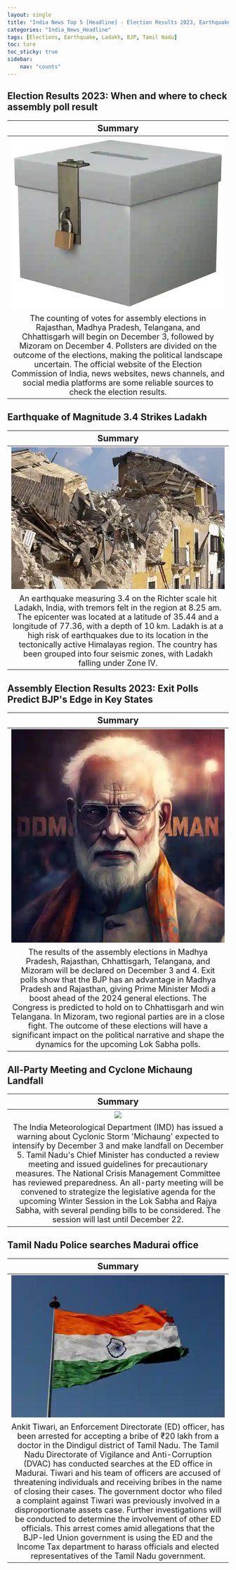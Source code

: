 ```yaml
---
layout: single
title: "India News Top 5 [Headline] - Election Results 2023, Earthquake of Magnitude 3.4 Strikes Ladakh"
categories: "India_News_Headline"
tags: [Elections, Earthquake, Ladakh, BJP, Tamil Nadu]
toc: ture
toc_sticky: true
sidebar:
    nav: "counts"
---
```


<style>
table th:first-of-type {
    width: 100%;
    font-size: 20px;
}
table td:nth-of-type(1) {
    width: 100%;
    font-size: 18px;
}
</style>

## Election Results 2023: When and where to check assembly poll result

Summary | 
:---:|
![](/assets/images/2023-12-02-India_News_Headline_231202_1-1.webp) |
The counting of votes for assembly elections in Rajasthan, Madhya Pradesh, Telangana, and Chhattisgarh will begin on December 3, followed by Mizoram on December 4. Pollsters are divided on the outcome of the elections, making the political landscape uncertain. The official website of the Election Commission of India, news websites, news channels, and social media platforms are some reliable sources to check the election results. |

## Earthquake of Magnitude 3.4 Strikes Ladakh

Summary | 
:---:|
![](/assets/images/2023-12-02-India_News_Headline_231202_1-2.webp) |
An earthquake measuring 3.4 on the Richter scale hit Ladakh, India, with tremors felt in the region at 8.25 am. The epicenter was located at a latitude of 35.44 and a longitude of 77.36, with a depth of 10 km. Ladakh is at a high risk of earthquakes due to its location in the tectonically active Himalayas region. The country has been grouped into four seismic zones, with Ladakh falling under Zone IV. |

## Assembly Election Results 2023: Exit Polls Predict BJP's Edge in Key States

Summary | 
:---:|
![](/assets/images/2023-12-02-India_News_Headline_231202_1-3.webp) |
The results of the assembly elections in Madhya Pradesh, Rajasthan, Chhattisgarh, Telangana, and Mizoram will be declared on December 3 and 4. Exit polls show that the BJP has an advantage in Madhya Pradesh and Rajasthan, giving Prime Minister Modi a boost ahead of the 2024 general elections. The Congress is predicted to hold on to Chhattisgarh and win Telangana. In Mizoram, two regional parties are in a close fight. The outcome of these elections will have a significant impact on the political narrative and shape the dynamics for the upcoming Lok Sabha polls. |

## All-Party Meeting and Cyclone Michaung Landfall

Summary | 
:---:|
![](/assets/images/2023-12-02-India_News_Headline_231130_1-4.webp) |
The India Meteorological Department (IMD) has issued a warning about Cyclonic Storm 'Michaung' expected to intensify by December 3 and make landfall on December 5. Tamil Nadu's Chief Minister has conducted a review meeting and issued guidelines for precautionary measures. The National Crisis Management Committee has reviewed preparedness. An all-party meeting will be convened to strategize the legislative agenda for the upcoming Winter Session in the Lok Sabha and Rajya Sabha, with several pending bills to be considered. The session will last until December 22. |

## Tamil Nadu Police searches Madurai office

Summary | 
:---:|
![](/assets/images/2023-12-02-India_News_Headline_231202_1-5.webp) |
Ankit Tiwari, an Enforcement Directorate (ED) officer, has been arrested for accepting a bribe of ₹20 lakh from a doctor in the Dindigul district of Tamil Nadu. The Tamil Nadu Directorate of Vigilance and Anti-Corruption (DVAC) has conducted searches at the ED office in Madurai. Tiwari and his team of officers are accused of threatening individuals and receiving bribes in the name of closing their cases. The government doctor who filed a complaint against Tiwari was previously involved in a disproportionate assets case. Further investigations will be conducted to determine the involvement of other ED officials. This arrest comes amid allegations that the BJP-led Union government is using the ED and the Income Tax department to harass officials and elected representatives of the Tamil Nadu government. |
